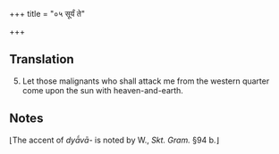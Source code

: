 +++
title = "०५ सूर्यं ते"

+++
## Translation
5. Let those malignants who shall attack me from the western quarter  
come upon the sun with heaven-and-earth.

## Notes
⌊The accent of *dyā́vā-* is noted by W., *Skt. Gram.* §94 b.⌋
